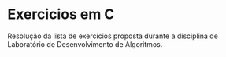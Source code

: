 ﻿# Exercicios em C
 Resolução da lista de exercícios proposta durante a disciplina de Laboratório de Desenvolvimento de Algoritmos.
